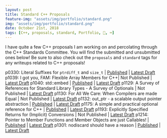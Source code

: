 ```yaml
---
layout: post
title: Standard C++ Proposals
feature-img: "assets/img/portfolio/standard.png"
img: "assets/img/portfolio/standard.png"
date: October 21st, 2018
tags: [C++, proposals, standard, Portfolio, 🚌, ⌨️]
---
```


I have quite a few C++ proposals I am working on and percolating through the C++ Standards Committee. You will find the submitted and unsubmitted ones below! Be sure to also check out the `proposals` and `standard` tags for any writeups related to C++ proposals!

p0330: Literal Suffixes for `ptrdiff_t` and `size_t` | [Published](https://wg21.link/p0330) | [Latest Draft](/vendor/future_cxx/papers/d0330.html)
p1039: I got you, FAM: Flexible Array Members for C++| Not Published | [Latest Draft](/vendor/future_cxx/papers/d1039.html)
p1040: std::embed | [Published](https://wg21.link/p1040) | [Latest Draft](/vendor/future_cxx/papers/d1040.html)
p1129: A Survey of References for Standard Library Types - A Survey of Optionals | Not Published | [Latest Draft](/vendor/future_cxx/papers/d1129.html)
p1130: For All We Care: When Compilers are made Equal | Not Published | [Latest Draft](/vendor/future_cxx/papers/d1130.html)
p1132: out_ptr - a scalable output pointer abstraction | [Published](https://wg21.link/p1132) | [Latest Draft](/vendor/future_cxx/papers/d1132.html)
p1175: A simple and practical optional reference for C++ | [Published](https://wg21.link/p1175) | [Latest Draft](/vendor/future_cxx/papers/d1175.html)
p1193: Explicitly Specified Returns for (Implicit) Conversions | Not Published | [Latest Draft](/vendor/future_cxx/papers/d1193.html)
p1214: Pointer to Member Functions and Member Objects are just Callables! | [Published](https://wg21.link/p1214) | [Latest Draft](/vendor/future_cxx/papers/d1214.html)
p1301: nodiscard should have a reason | [Published](https://wg21.link/p1301) | [Latest Draft](/vendor/future_cxx/papers/d1301.html)